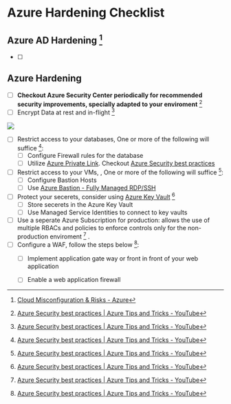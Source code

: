 # Azure Hardening Checklist
## Azure AD Hardening [^1]
- [ ] 
## Azure Hardening
- [ ] **Checkout Azure Security Center periodically for recommended security improvements, specially adapted to your enviroment** [^2]
- [ ] Encrypt Data at rest and in-flight [^2]

![](/Screenshots/Pasted%20image%2020230105000757.png)

- [ ] Restrict access to your databases, One or more of the following will suffice [^2]:
	- [ ] Configure Firewall rules for the database
	- [ ] Utilize [Azure Private Link](https://learn.microsoft.com/en-us/azure/private-link/private-link-overview). Checkout [Azure Security best practices](https://youtu.be/mntOLLNejUo?t=77)
- [ ] Restrict access to your VMs, , One or more of the following will suffice [^2]:
	- [ ] Configure Bastion Hosts
	- [ ] Use [Azure Bastion - Fully Managed RDP/SSH](https://azure.microsoft.com/en-gb/products/azure-bastion#:~:text=Azure%20Bastion%20is%20a%20fully,exposure%20through%20public%20IP%20addresses.)
- [ ] Protect your secerets, consider using [Azure Key Vault](https://azure.microsoft.com/en-us/products/key-vault/) [^2]
	- [ ] Store secerets in the Azure Key Vault
	- [ ] Use Managed Service Identities to connect to key vaults
- [ ] Use a seperate Azure Subscription for production: allows the use of multiple RBACs and policies to enforce controls only for the non-production enviroment [^2] .
- [ ] Configure a WAF, follow the steps below  [^2]:
	- [ ] Implement application gate way or front in front of your web application
	- [ ] Enable a web application firewall


[^1]: [Cloud Misconfiguration & Risks - Azure](https://misconfig.io/cloud-misconfiguration-risks-azure/)
[^2]: [Azure Security best practices | Azure Tips and Tricks - YouTube](https://www.youtube.com/watch?v=mntOLLNejUo)
[^3]: [Top 10 Best Practices for Azure Security - YouTube](https://www.youtube.com/watch?v=g0hgtxBDZVE)